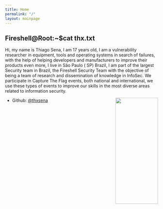 ```yaml
---
title: Home
permalink: "/"
layout: mainpage
---
```


## Fireshell@Root:~$cat thx.txt


Hi, my name is Thiago Sena, I am 17 years old, I am a vulnerability researcher in equipment, tools and operating systems in search of failures, with the help of helping developers and manufacturers to improve their products even more, I live in São Paulo ( SP) Brazil, I am part of the largest Security team in Brazil, the Fireshell Security Team with the objective of being a team of research and dissemination of knowledge in InfoSec. We participate in Capture The Flag events, both national and international, we use these types of events to improve our skills in the most diverse areas related to information security.


<img src="/images/índice.png" style="width:10em; height:25em; float:right;" />




* Github: [@thxsena](https://github.com/thxsena)
